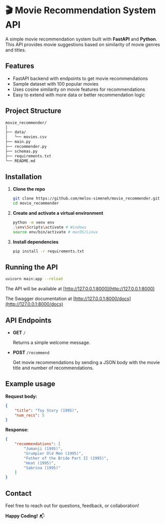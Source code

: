 # 🎬 Movie Recommendation System API

A simple movie recommendation system built with **FastAPI** and **Python**.
This API provides movie suggestions based on similarity of movie genres and titles.

## Features

- FastAPI backend with endpoints to get movie recommendations
- Sample dataset with 100 popular movies
- Uses cosine similarity on movie features for recommendations
- Easy to extend with more data or better recommendation logic

## Project Structure

```bash
movie_recommender/
│
├── data/
│   └── movies.csv
├── main.py
├── recommender.py
├── schemas.py
├── requirements.txt
└── README.md
```

## Installation

1. **Clone the repo**

    ```bash
    git clone https://github.com/melos-simeneh/movie_recommender.git
    cd movie_recommender
    ```

2. **Create and activate a virtual environment**

    ```bash
    python -m venv env
    .\env\Scripts\activate # Windows
    source env/bin/activate # macOS/Linux
    ```

3. **Install dependencies**

    ```bash
    pip install -r requirements.txt
    ```

## Running the API

```bash
uvicorn main:app --reload
```

The API will be available at [http://127.0.0.1:8000](http://127.0.0.1:8000)

The Swagger documentation at [http://127.0.0.1:8000/docs](http://127.0.0.1:8000/docs)

## API Endpoints

- **GET** `/`

    Returns a simple welcome message.

- **POST** `/recommend`

    Get movie recommendations by sending a JSON body with the movie title and number of recommendations.

## Example usage

**Request body:**

```json
{
    "title": "Toy Story (1995)",
    "num_recs": 5
}
```

**Response:**

```json
{
    "recommendations": [
        "Jumanji (1995)",
        "Grumpier Old Men (1995)",
        "Father of the Bride Part II (1995)",
        "Heat (1995)",
        "Sabrina (1995)"
    ]
}
```

## Contact

Feel free to reach out for questions, feedback, or collaboration!

**Happy Coding!** 📬
